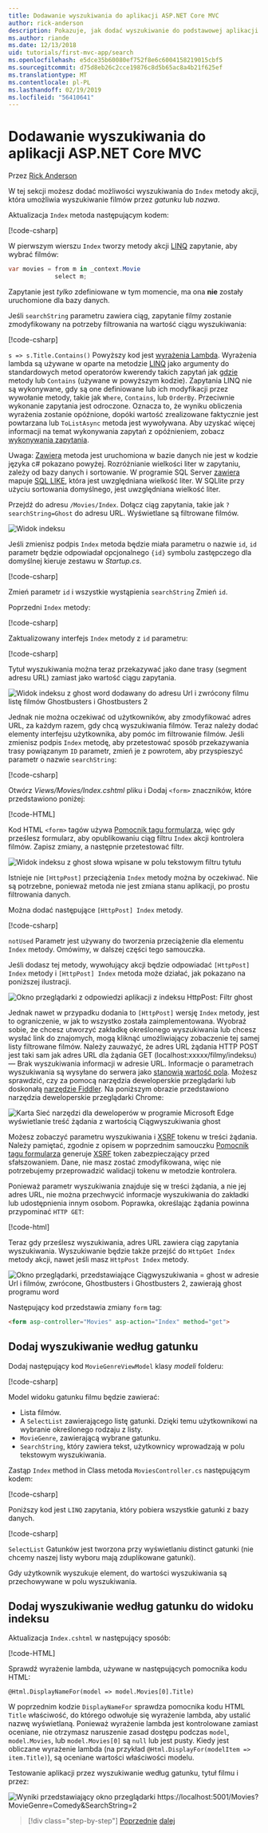 ```yaml
---
title: Dodawanie wyszukiwania do aplikacji ASP.NET Core MVC
author: rick-anderson
description: Pokazuje, jak dodać wyszukiwanie do podstawowej aplikacji ASP.NET Core MVC
ms.author: riande
ms.date: 12/13/2018
uid: tutorials/first-mvc-app/search
ms.openlocfilehash: e5dce35b60080ef752f8e6c6004158219015cbf5
ms.sourcegitcommit: d75d8eb26c2cce19876c8d5b65ac8a4b21f625ef
ms.translationtype: MT
ms.contentlocale: pl-PL
ms.lasthandoff: 02/19/2019
ms.locfileid: "56410641"
---
```

# <a name="add-search-to-an-aspnet-core-mvc-app"></a>Dodawanie wyszukiwania do aplikacji ASP.NET Core MVC

Przez [Rick Anderson](https://twitter.com/RickAndMSFT)

W tej sekcji możesz dodać możliwości wyszukiwania do `Index` metody akcji, która umożliwia wyszukiwanie filmów przez *gatunku* lub *nazwa*.

Aktualizacja `Index` metoda następującym kodem:

[!code-csharp[](~/tutorials/first-mvc-app/start-mvc/sample/MvcMovie/Controllers/MoviesController.cs?name=snippet_1stSearch)]

W pierwszym wierszu `Index` tworzy metody akcji [LINQ](/dotnet/standard/using-linq) zapytanie, aby wybrać filmów:

```csharp
var movies = from m in _context.Movie
             select m;
```

Zapytanie jest *tylko* zdefiniowane w tym momencie, ma ona **nie** zostały uruchomione dla bazy danych.

Jeśli `searchString` parametru zawiera ciąg, zapytanie filmy zostanie zmodyfikowany na potrzeby filtrowania na wartość ciągu wyszukiwania:

[!code-csharp[](~/tutorials/first-mvc-app/start-mvc/sample/MvcMovie/Controllers/MoviesController.cs?name=snippet_SearchNull2)]

`s => s.Title.Contains()` Powyższy kod jest [wyrażenia Lambda](/dotnet/csharp/programming-guide/statements-expressions-operators/lambda-expressions). Wyrażenia lambda są używane w oparte na metodzie [LINQ](/dotnet/standard/using-linq) jako argumenty do standardowych metod operatorów kwerendy takich zapytań jak [gdzie](/dotnet/api/system.linq.enumerable.where) metody lub `Contains` (używane w powyższym kodzie). Zapytania LINQ nie są wykonywane, gdy są one definiowane lub ich modyfikacji przez wywołanie metody, takie jak `Where`, `Contains`, lub `OrderBy`. Przeciwnie wykonanie zapytania jest odroczone.  Oznacza to, że wyniku obliczenia wyrażenia zostanie opóźnione, dopóki wartość zrealizowane faktycznie jest powtarzana lub `ToListAsync` metoda jest wywoływana. Aby uzyskać więcej informacji na temat wykonywania zapytań z opóźnieniem, zobacz [wykonywania zapytania](/dotnet/framework/data/adonet/ef/language-reference/query-execution).

Uwaga: [Zawiera](/dotnet/api/system.data.objects.dataclasses.entitycollection-1.contains) metoda jest uruchomiona w bazie danych nie jest w kodzie języka c# pokazano powyżej. Rozróżnianie wielkości liter w zapytaniu, zależy od bazy danych i sortowanie. W programie SQL Server [zawiera](/dotnet/api/system.data.objects.dataclasses.entitycollection-1.contains) mapuje [SQL LIKE](/sql/t-sql/language-elements/like-transact-sql), która jest uwzględniana wielkość liter. W SQLlite przy użyciu sortowania domyślnego, jest uwzględniana wielkość liter.

Przejdź do adresu `/Movies/Index`. Dołącz ciąg zapytania, takie jak `?searchString=Ghost` do adresu URL. Wyświetlane są filtrowane filmów.

![Widok indeksu](~/tutorials/first-mvc-app/search/_static/ghost.png)

Jeśli zmienisz podpis `Index` metoda będzie miała parametru o nazwie `id`, `id` parametr będzie odpowiadał opcjonalnego `{id}` symbolu zastępczego dla domyślnej kieruje zestawu w *Startup.cs*.

[!code-csharp[](~/tutorials/first-mvc-app/start-mvc/sample/MvcMovie/Startup.cs?highlight=5&name=snippet_1)]

Zmień parametr `id` i wszystkie wystąpienia `searchString` Zmień `id`.

Poprzedni `Index` metody:

[!code-csharp[](~/tutorials/first-mvc-app/start-mvc/sample/MvcMovie/Controllers/MoviesController.cs?highlight=1,6,8&name=snippet_1stSearch)]

Zaktualizowany interfejs `Index` metody z `id` parametru:

[!code-csharp[](~/tutorials/first-mvc-app/start-mvc/sample/MvcMovie/Controllers/MoviesController.cs?highlight=1,6,8&name=snippet_SearchID)]

Tytuł wyszukiwania można teraz przekazywać jako dane trasy (segment adresu URL) zamiast jako wartość ciągu zapytania.

![Widok indeksu z ghost word dodawany do adresu Url i zwrócony filmu listę filmów Ghostbusters i Ghostbusters 2](~/tutorials/first-mvc-app/search/_static/g2.png)

Jednak nie można oczekiwać od użytkowników, aby zmodyfikować adres URL, za każdym razem, gdy chcą wyszukiwania filmów. Teraz należy dodać elementy interfejsu użytkownika, aby pomóc im filtrowanie filmów. Jeśli zmienisz podpis `Index` metodę, aby przetestować sposób przekazywania trasy powiązanym `ID` parametr, zmień je z powrotem, aby przyspieszyć parametr o nazwie `searchString`:

[!code-csharp[](~/tutorials/first-mvc-app/start-mvc/sample/MvcMovie/Controllers/MoviesController.cs?highlight=1,6,8&name=snippet_1stSearch)]

Otwórz *Views/Movies/Index.cshtml* pliku i Dodaj `<form>` znaczników, które przedstawiono poniżej:

[!code-HTML[](~/tutorials/first-mvc-app/start-mvc/sample/MvcMovie/Views/Movies/IndexForm1.cshtml?highlight=10-16&range=4-21)]

Kod HTML `<form>` tagów używa [Pomocnik tagu formularza](xref:mvc/views/working-with-forms), więc gdy prześlesz formularz, aby opublikowaniu ciąg filtru `Index` akcji kontrolera filmów. Zapisz zmiany, a następnie przetestować filtr.

![Widok indeksu z ghost słowa wpisane w polu tekstowym filtru tytułu](~/tutorials/first-mvc-app/search/_static/filter.png)

Istnieje nie `[HttpPost]` przeciążenia `Index` metody można by oczekiwać. Nie są potrzebne, ponieważ metoda nie jest zmiana stanu aplikacji, po prostu filtrowania danych.

Można dodać następujące `[HttpPost] Index` metody.

[!code-csharp[](~/tutorials/first-mvc-app/start-mvc/sample/MvcMovie/Controllers/MoviesController.cs?highlight=1&name=snippet_SearchPost)]

`notUsed` Parametr jest używany do tworzenia przeciążenie dla elementu `Index` metody. Omówimy, w dalszej części tego samouczka.

Jeśli dodasz tej metody, wywołujący akcji będzie odpowiadać `[HttpPost] Index` metody i `[HttpPost] Index` metoda może działać, jak pokazano na poniższej ilustracji.

![Okno przeglądarki z odpowiedzi aplikacji z indeksu HttpPost: Filtr ghost](~/tutorials/first-mvc-app/search/_static/fo.png)

Jednak nawet w przypadku dodania to `[HttpPost]` wersję `Index` metody, jest to ograniczenie, w jak to wszystko została zaimplementowana. Wyobraź sobie, że chcesz utworzyć zakładkę określonego wyszukiwania lub chcesz wysłać link do znajomych, mogą kliknąć umożliwiający zobaczenie tej samej listy filtrowane filmów. Należy zauważyć, że adres URL żądania HTTP POST jest taki sam jak adres URL dla żądania GET (localhost:xxxxx/filmy/indeksu) — Brak wyszukiwania informacji w adresie URL. Informacje o parametrach wyszukiwania są wysyłane do serwera jako [stanowią wartość pola](https://developer.mozilla.org/docs/Learn/HTML/Forms/Sending_and_retrieving_form_data). Możesz sprawdzić, czy za pomocą narzędzia deweloperskie przeglądarki lub doskonałą [narzędzie Fiddler](http://www.telerik.com/fiddler). Na poniższym obrazie przedstawiono narzędzia deweloperskie przeglądarki Chrome:

![Karta Sieć narzędzi dla deweloperów w programie Microsoft Edge wyświetlanie treść żądania z wartością Ciągwyszukiwania ghost](~/tutorials/first-mvc-app/search/_static/f12_rb.png)

Możesz zobaczyć parametru wyszukiwania i [XSRF](xref:security/anti-request-forgery) tokenu w treści żądania. Należy pamiętać, zgodnie z opisem w poprzednim samouczku [Pomocnik tagu formularza](xref:mvc/views/working-with-forms) generuje [XSRF](xref:security/anti-request-forgery) token zabezpieczający przed sfałszowaniem. Dane, nie masz zostać zmodyfikowana, więc nie potrzebujemy przeprowadzić walidacji tokenu w metodzie kontrolera.

Ponieważ parametr wyszukiwania znajduje się w treści żądania, a nie jej adres URL, nie można przechwycić informacje wyszukiwania do zakładki lub udostępnienia innym osobom. Poprawka, określając żądania powinna przypominać `HTTP GET`:

[!code-html[](~/tutorials/first-mvc-app/start-mvc/sample/MvcMovie22/Views/Movies/IndexGet.cshtml?highlight=12&range=1-23)]

Teraz gdy prześlesz wyszukiwania, adres URL zawiera ciąg zapytania wyszukiwania. Wyszukiwanie będzie także przejść do `HttpGet Index` metody akcji, nawet jeśli masz `HttpPost Index` metody.

![Okno przeglądarki, przedstawiające Ciągwyszukiwania = ghost w adresie Url i filmów, zwrócone, Ghostbusters i Ghostbusters 2, zawierają ghost programu word](~/tutorials/first-mvc-app/search/_static/search_get.png)

Następujący kod przedstawia zmiany `form` tag:

```html
<form asp-controller="Movies" asp-action="Index" method="get">
   ```

## <a name="add-search-by-genre"></a>Dodaj wyszukiwanie według gatunku

Dodaj następujący kod `MovieGenreViewModel` klasy *modeli* folderu:

[!code-csharp[](~/tutorials/first-mvc-app/start-mvc/sample/MvcMovie/Models/MovieGenreViewModel.cs)]

Model widoku gatunku filmu będzie zawierać:

   * Lista filmów.
   * A `SelectList` zawierającego listę gatunki. Dzięki temu użytkownikowi na wybranie określonego rodzaju z listy.
   * `MovieGenre`, zawierającą wybrane gatunku.
   * `SearchString`, który zawiera tekst, użytkownicy wprowadzają w polu tekstowym wyszukiwania.

Zastąp `Index` method in Class metoda `MoviesController.cs` następującym kodem:

[!code-csharp[](~/tutorials/first-mvc-app/start-mvc/sample/MvcMovie22/Controllers/MoviesController.cs?name=snippet_SearchGenre)]

Poniższy kod jest `LINQ` zapytania, który pobiera wszystkie gatunki z bazy danych.

[!code-csharp[](~/tutorials/first-mvc-app/start-mvc/sample/MvcMovie22/Controllers/MoviesController.cs?name=snippet_LINQ)]

`SelectList` Gatunków jest tworzona przy wyświetlaniu distinct gatunki (nie chcemy naszej listy wyboru mają zduplikowane gatunki).

Gdy użytkownik wyszukuje element, do wartości wyszukiwania są przechowywane w polu wyszukiwania.

## <a name="add-search-by-genre-to-the-index-view"></a>Dodaj wyszukiwanie według gatunku do widoku indeksu

Aktualizacja `Index.cshtml` w następujący sposób:

[!code-HTML[](~/tutorials/first-mvc-app/start-mvc/sample/MvcMovie22/Views/Movies/IndexFormGenreNoRating.cshtml?highlight=1,15,16,17,28,31,34,37,43)]

Sprawdź wyrażenie lambda, używane w następujących pomocnika kodu HTML:

`@Html.DisplayNameFor(model => model.Movies[0].Title)`

W poprzednim kodzie `DisplayNameFor` sprawdza pomocnika kodu HTML `Title` właściwość, do którego odwołuje się wyrażenie lambda, aby ustalić nazwę wyświetlaną. Ponieważ wyrażenie lambda jest kontrolowane zamiast oceniane, nie otrzymasz naruszenie zasad dostępu podczas `model`, `model.Movies`, lub `model.Movies[0]` są `null` lub jest pusty. Kiedy jest obliczane wyrażenie lambda (na przykład `@Html.DisplayFor(modelItem => item.Title)`), są oceniane wartości właściwości modelu.

Testowanie aplikacji przez wyszukiwanie według gatunku, tytuł filmu i przez:

![Wyniki przedstawiający okno przeglądarki https://localhost:5001/Movies?MovieGenre=Comedy&SearchString=2](~/tutorials/first-mvc-app/search/_static/s2.png)

> [!div class="step-by-step"]
> [Poprzednie](controller-methods-views.md)
> [dalej](new-field.md)  
